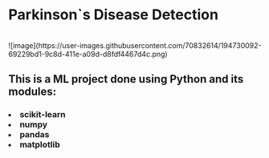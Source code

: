 <h1> Parkinson`s Disease Detection</h1><br>
![image](https://user-images.githubusercontent.com/70832614/194730092-69229bd1-9c8d-411e-a09d-d8fdf4467d4c.png)

<h2>This is a ML project done using Python and its modules:</h2><h3><li>scikit-learn</li><li>numpy</li><li>pandas</li><li>matplotlib</h3>

